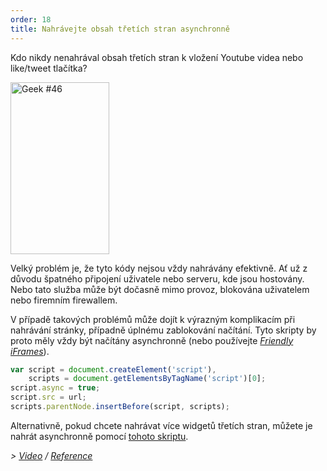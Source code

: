 ```yaml
---
order: 18
title: Nahrávejte obsah třetích stran asynchronně
---
```


Kdo nikdy nenahrával obsah třetích stran k vložení Youtube videa nebo like/tweet tlačítka?

<div class="img-right">
  <img id="geek-46" class="icos-geek" src="http://browserdiet.com/en/assets/img/46.png" alt="Geek #46" width="158" height="275" />
</div>

Velký problém je, že tyto kódy nejsou vždy nahrávány efektivně. Ať už z důvodu špatného připojení uživatele nebo serveru, kde jsou hostovány. Nebo tato služba může být dočasně mimo provoz, blokována uživatelem nebo firemním firewallem.

V případě takových problémů může dojít k výrazným komplikacím při nahrávání stránky, případně úplnému zablokování načítání. Tyto skripty by proto měly vždy být načítány asynchronně (nebo používejte *[Friendly iFrames](https://www.facebook.com/note.php?note_id=10151176218703920)*).

```js
var script = document.createElement('script'),
    scripts = document.getElementsByTagName('script')[0];
script.async = true;
script.src = url;
scripts.parentNode.insertBefore(script, scripts);
```

Alternativně, pokud chcete nahrávat více widgetů třetích stran, můžete je nahrát asynchronně pomocí [tohoto skriptu](https://gist.github.com/zenorocha/5161860).

*> [Video](http://www.webpagetest.org/video/view.php?id=111011_4e0708d3caa23b21a798cc01d0fdb7882a735a7d) / [Reference](https://github.com/zenorocha/browser-diet/wiki/References#load-3rd-party-content-asynchronously)*
